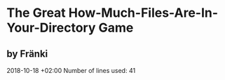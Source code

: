 # The Great How-Much-Files-Are-In-Your-Directory Game

## by Fränki


2018-10-18	+02:00
Number of lines used: 
41
